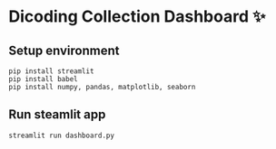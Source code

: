 # Dicoding Collection Dashboard ✨

## Setup environment
```
pip install streamlit
pip install babel
pip install numpy, pandas, matplotlib, seaborn

```

## Run steamlit app
```
streamlit run dashboard.py
```

